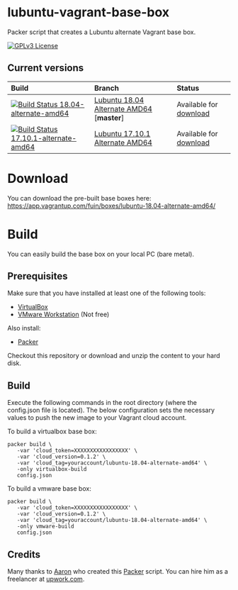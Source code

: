 # lubuntu-vagrant-base-box
Packer script that creates a Lubuntu alternate Vagrant base box.

[![GPLv3 License](http://img.shields.io/badge/license-GPLv3-blue.svg)](https://www.gnu.org/licenses/gpl-3.0.en.html)

## Current versions
| Build | Branch | Status |
| :---- | :----- | :----- |
| [![Build Status 18.04-alternate-amd64](https://jenkins.fuin.org/job/lubuntu-vagrant-base-box-18.04-alternate-amd64/badge/icon)](https://jenkins.fuin.org/job/lubuntu-vagrant-base-box-18.04-alternate-amd64/) | [Lubuntu 18.04 Alternate AMD64](https://github.com/fuinorg/lubuntu-vagrant-base-box/) \[**master**\] | Available for [download](https://app.vagrantup.com/fuin/boxes/lubuntu-18.04-alternate-amd64/) |
| [![Build Status 17.10.1-alternate-amd64](https://jenkins.fuin.org/job/lubuntu-vagrant-base-box-17.10.1-alternate-amd64/badge/icon)](https://jenkins.fuin.org/job/lubuntu-vagrant-base-box-17.10.1-alternate-amd64/) | [Lubuntu 17.10.1 Alternate AMD64](https://github.com/fuinorg/lubuntu-vagrant-base-box/tree/lubuntu-17.10.1-alternate-amd64) | Available for [download](https://app.vagrantup.com/fuin/boxes/lubuntu-17.10-alternate-amd64/) | 

# Download
You can download the pre-built base boxes here:
https://app.vagrantup.com/fuin/boxes/lubuntu-18.04-alternate-amd64/

# Build
You can easily build the base box on your local PC (bare metal).

## Prerequisites
Make sure that you have installed at least one of the following tools:
* [VirtualBox](https://www.virtualbox.org/)
* [VMware Workstation](http://store.vmware.com/store/vmwde/en_IE/DisplayProductDetailsPage/ThemeID.29219600/productID.5128762700) (Not free)

Also install:
* [Packer](https://www.packer.io/)

Checkout this repository or download and unzip the content to your hard disk.

## Build
Execute the following commands in the root directory (where the config.json file is located).
The below configuration sets the necessary values to push the new image to your Vagrant cloud account.

To build a virtualbox base box:
```
packer build \
   -var 'cloud_token=XXXXXXXXXXXXXXXXX' \
   -var 'cloud_version=0.1.2' \
   -var 'cloud_tag=youraccount/lubuntu-18.04-alternate-amd64' \
   -only virtualbox-build
   config.json
```

To build a vmware base box:
```
packer build \
   -var 'cloud_token=XXXXXXXXXXXXXXXXX' \
   -var 'cloud_version=0.1.2' \
   -var 'cloud_tag=youraccount/lubuntu-18.04-alternate-amd64' \
   -only vmware-build
   config.json
```

## Credits
Many thanks to [Aaron](https://github.com/slapula/) who created this [Packer](https://www.packer.io/) script.
You can hire him as a freelancer at [upwork.com](https://www.upwork.com/o/profiles/users/_~01d7141121116c4a6e/).
